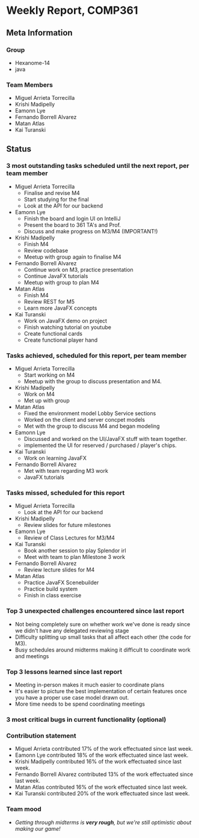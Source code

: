 # Weekly Report, COMP361

## Meta Information

### Group

 * Hexanome-14
 * java

### Team Members

 * Miguel Arrieta Torrecilla
 * Krishi Madipelly
 * Eamonn Lye
 * Fernando Borrell Alvarez
 * Matan Atlas
 * Kai Turanski

## Status

### 3 most outstanding tasks scheduled until the next report, per team member

 * Miguel Arrieta Torrecilla
   * Finalise and revise M4
   * Start studying for the final
   * Look at the API for our backend
 * Eamonn Lye
   * Finish the board and login UI on IntelliJ
   * Present the board to 361 TA's and Prof.
   * Discuss and make progress on M3/M4 (IMPORTANT!)
 * Krishi Madipelly
   * Finish M4
   * Review codebase 
   * Meetup with group again to finalise M4
 * Fernando Borrell Alvarez
   * Continue work on M3, practice presentation
   * Continue JavaFX tutorials
   * Meetup with group to plan M4
 * Matan Atlas
   * Finish M4
   * Review REST for M5
   * Learn more JavaFX concepts
 * Kai Turanski
   * Work on JavaFX demo on project
    * Finish watching tutorial on youtube
    * Create functional cards
    * Create functional player hand

### Tasks achieved, scheduled for this report, per team member  

 * Miguel Arrieta Torrecilla
   * Start working on M4
   * Meetup with the group to discuss presentation and M4.
 * Krishi Madipelly
   * Work on M4
   * Met up with group
 * Matan Atlas
   * Fixed the environment model Lobby Service sections
   * Worked on the client and server concpet models
   * Met with the group to discuss M4 and began modeling
 * Eamonn Lye
   * Discussed and worked on the UI/JavaFX stuff with team together.
   * implemented the UI for reserved / purchased / player's chips.
 * Kai Turanski
   * Work on learning JavaFX
 * Fernando Borrell Alvarez
   * Met with team regarding M3 work
   * JavaFX tutorials

### Tasks missed, scheduled for this report

 * Miguel Arrieta Torrecilla
   * Look at the API for our backend
 * Krishi Madipelly
   * Review slides for future milestones
 * Eamonn Lye
   * Review of Class Lectures for M3/M4
 * Kai Turanski
   * Book another session to play Splendor irl
   * Meet with team to plan Milestone 3 work
 * Fernando Borrell Alvarez
   * Review lecture slides for M4
 * Matan Atlas
   * Practice JavaFX Scenebuilder
   * Practice build system
   * Finish in class exercise

### Top 3 unexpected challenges encountered since last report

  * Not being completely sure on whether work we've done is ready since we didn't have any delegated reviewing stage
  * Difficulty splitting up small tasks that all affect each other (the code for M3).
  * Busy schedules around midterms making it difficult to coordinate work and meetings

### Top 3 lessons learned since last report

  * Meeting in-person makes it much easier to coordinate plans
  * It's easier to picture the best implementation of certain features once you have a proper use case model drawn out.
  * More time needs to be spend coordinating meetings 

### 3 most critical bugs in current functionality (optional)

### Contribution statement

 * Miguel Arrieta contributed 17% of the work effectuated since last week.
 * Eamonn Lye contributed 18% of the work effectuated since last week.
 * Krishi Madipelly contributed 16% of the work effectuated since last week.
 * Fernando Borrell Alvarez contributed 13% of the work effectuated since last week.
 * Matan Atlas contributed 16% of the work effectuated since last week.
 * Kai Turanski contributed 20% of the work effectuated since last week.

### Team mood

 * *Getting through midterms is **very rough**, but we're still optimistic about making our game!*
